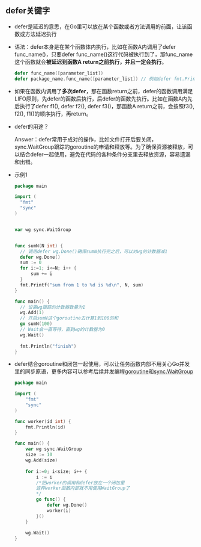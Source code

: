 ## defer关键字

* defer是延迟的意思，在Go里可以放在某个函数或者方法调用的前面，让该函数或方法延迟执行

* 语法：defer本身是在某个函数体内执行，比如在函数A内调用了defer func_name()，只要defer func_name()这行代码被执行到了，那func_name这个函数就会**被延迟到函数A return之前执行，并且一定会执行**。 

  ```go
  defer func_name([parameter_list])
  defer package_name.func_name([parameter_list]) // 例如defer fmt.Println("blabla")
  ```

* 如果在函数内调用了**多次defer**，那在函数return之前，defer的函数调用满足LIFO原则，先defer的函数后执行，后defer的函数先执行。比如在函数A内先后执行了defer f1(), defer f2(), defer f3()，那函数A return之前，会按照f3(), f2(), f1()的顺序执行，再return。

* defer的用途？

  Answer：defer常用于成对的操作，比如文件打开后要关闭，sync.WaitGroup跟踪的goroutine的申请和释放等。为了确保资源被释放，可以结合defer一起使用，避免在代码的各种条件分支里去释放资源，容易遗漏和出错。

* 示例1

  ```go
  package main
  
  import (
  	"fmt"
  	"sync"
  )
  
  
  var wg sync.WaitGroup
  
  
  func sumN(N int) {
  	// 调用defer wg.Done()确保sumN执行完之后，可以对wg的计数器减1
  	defer wg.Done()
  	sum := 0
  	for i:=1; i<=N; i++ {
  		sum += i
  	}
  	fmt.Printf("sum from 1 to %d is %d\n", N, sum)
  }
  
  func main() {
  	// 设置wg跟踪的计数器数量为1
  	wg.Add(1)
  	// 开启sumN这个goroutine去计算1到100的和
  	go sumN(100)
  	// Wait会一直等待，直到wg的计数器为0
  	wg.Wait()
  	
  	fmt.Println("finish")		
  }
  ```

* defer结合goroutine和闭包一起使用，可以让任务函数内部不用关心Go并发里的同步原语，更多内容可以参考后续并发编程[goroutine](./workspace/lesson19)和[sync.WaitGroup](./workspace/lesson21)

  ```go
  package main
  
  import (
      "fmt"
      "sync"
  )
  
  func worker(id int) {
      fmt.Println(id)
  }
  
  func main() {
      var wg sync.WaitGroup
      size := 10
      wg.Add(size)
      
      for i:=0; i<size; i++ {
          i := i 
          /*把worker的调用和defer放在一个闭包里
          这样worker函数内部就不用使用WaitGroup了
          */
          go func() {
              defer wg.Done()
              worker(i)
          }()
      }
      
      wg.Wait()
  }
  ```

  
